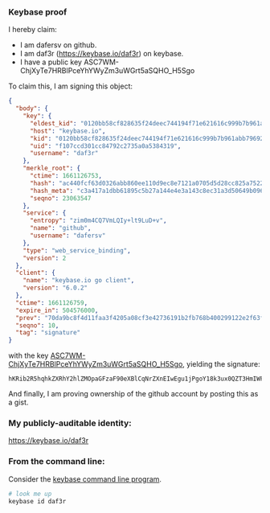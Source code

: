 ### Keybase proof

I hereby claim:

  * I am dafersv on github.
  * I am daf3r (https://keybase.io/daf3r) on keybase.
  * I have a public key ASC7WM-ChjXyTe7HRBlPceYhYWyZm3uWGrt5aSQHO_H5Sgo

To claim this, I am signing this object:

```json
{
  "body": {
    "key": {
      "eldest_kid": "0120bb58cf828635f24deec744194f71e621616c999b7b961abb796924073bf1f94a0a",
      "host": "keybase.io",
      "kid": "0120bb58cf828635f24deec744194f71e621616c999b7b961abb796924073bf1f94a0a",
      "uid": "f107ccd301cc84792c2735a0a5384319",
      "username": "daf3r"
    },
    "merkle_root": {
      "ctime": 1661126753,
      "hash": "ac440fcf63d0326abb860ee110d9ec8e7121a0705d5d28cc825a7522e995d549519e624d7b015d2ec2c9cbd55d9b3a29002730d2b22584c62c6f8489dc161442",
      "hash_meta": "c3a417a1dbb61895c5b27a144e4e3a143c8ec31a3d50649b096ba9cc4aec83d9",
      "seqno": 23063547
    },
    "service": {
      "entropy": "zim0m4CQ7VmLQIy+lt9LuD+v",
      "name": "github",
      "username": "dafersv"
    },
    "type": "web_service_binding",
    "version": 2
  },
  "client": {
    "name": "keybase.io go client",
    "version": "6.0.2"
  },
  "ctime": 1661126759,
  "expire_in": 504576000,
  "prev": "70da9bc8f4d11faa3f4205a08cf3e42736191b2fb768b400299122e2f63fb279",
  "seqno": 10,
  "tag": "signature"
}
```

with the key [ASC7WM-ChjXyTe7HRBlPceYhYWyZm3uWGrt5aSQHO_H5Sgo](https://keybase.io/daf3r), yielding the signature:

```
hKRib2R5hqhkZXRhY2hlZMOpaGFzaF90eXBlCqNrZXnEIwEgu1jPgoY18k3ux0QZT3HmIWFsmZt7lhq7eWkkBzvx+UoKp3BheWxvYWTESpcCCsQgcNqbyPTRH6o/QgWgjPPkJzYZGy+3aLQAKZEi4vY/snnEIF3hJay+ysvqPlR8r/e89Op4OxMzlF+vPyMOlP+AoEKVAgHCo3NpZ8RAYghBrj4ERb3qBxet76f9BVd3h/zB/cVLmSTDglY3Undwb/Wik69MsfdxzWyDP82PPb4w3SdaAhfwBJnbXDvSD6hzaWdfdHlwZSCkaGFzaIKkdHlwZQildmFsdWXEIBV3mWFyhprBqihCfMeGwYhqTZzXGFu4xyZ370BolHMjo3RhZ80CAqd2ZXJzaW9uAQ==

```

And finally, I am proving ownership of the github account by posting this as a gist.

### My publicly-auditable identity:

https://keybase.io/daf3r

### From the command line:

Consider the [keybase command line program](https://keybase.io/download).

```bash
# look me up
keybase id daf3r
```
